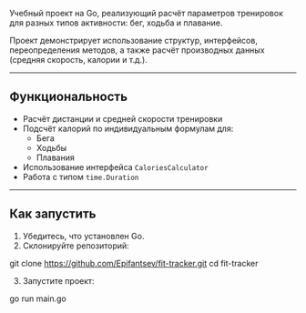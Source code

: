 Учебный проект на Go, реализующий расчёт параметров тренировок для разных типов активности: бег, ходьба и плавание.

Проект демонстрирует использование структур, интерфейсов, переопределения методов, а также расчёт производных данных (средняя скорость, калории и т.д.).

---

## Функциональность

- Расчёт дистанции и средней скорости тренировки
- Подсчёт калорий по индивидуальным формулам для:
  - Бега
  - Ходьбы
  - Плавания
- Использование интерфейса `CaloriesCalculator`
- Работа с типом `time.Duration`

---

## Как запустить

1. Убедитесь, что установлен Go.
2. Склонируйте репозиторий:

git clone https://github.com/Epifantsev/fit-tracker.git
cd fit-tracker

3. Запустите проект:

go run main.go
